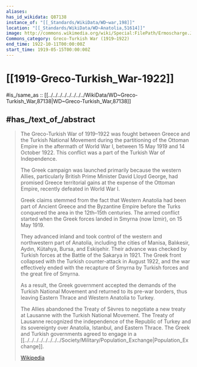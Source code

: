 ```yaml
---
aliases:
has_id_wikidata: Q87138
instance_of: "[[_Standards/WikiData/WD~war,198]]"
location: "[[_Standards/WikiData/WD~Anatolia,51614]]"
image: http://commons.wikimedia.org/wiki/Special:FilePath/Ermoscharge.JPG
Commons_category: Greco-Turkish War (1919–1922)
end_time: 1922-10-11T00:00:00Z
start_time: 1919-05-15T00:00:00Z
---
```


# [[1919-Greco-Turkish_War-1922]] 

#is_/same_as :: [[../../../../../../../../WikiData/WD~Greco-Turkish_War,87138|WD~Greco-Turkish_War,87138]] 

## #has_/text_of_/abstract 

> The Greco-Turkish War of 1919–1922 was fought between Greece 
> and the Turkish National Movement during the partitioning of the Ottoman Empire 
> in the aftermath of World War I, between 15 May 1919 and 14 October 1922. 
> This conflict was a part of the Turkish War of Independence.
>
> The Greek campaign was launched primarily because the western Allies, 
> particularly British Prime Minister David Lloyd George, 
> had promised Greece territorial gains at the expense of the Ottoman Empire, 
> recently defeated in World War I. 
> 
> Greek claims stemmed from the fact that Western Anatolia had been part of Ancient Greece 
> and the Byzantine Empire before the Turks conquered the area in the 12th–15th centuries. 
> The armed conflict started when the Greek forces landed in Smyrna (now İzmir), on 15 May 1919. 
> 
> They advanced inland and took control of the western and northwestern part of Anatolia, 
> including the cities of Manisa, Balıkesir, Aydın, Kütahya, Bursa, and Eskişehir. 
> Their advance was checked by Turkish forces at the Battle of the Sakarya in 1921. 
> The Greek front collapsed with the Turkish counter-attack in August 1922, 
> and the war effectively ended with the recapture of Smyrna by Turkish forces 
> and the great fire of Smyrna.
>
> As a result, the Greek government accepted the demands of the Turkish National Movement 
> and returned to its pre-war borders, thus leaving Eastern Thrace and Western Anatolia to Turkey. 
> 
> The Allies abandoned the Treaty of Sèvres 
> to negotiate a new treaty at Lausanne with the Turkish National Movement. 
> The Treaty of Lausanne recognized the independence of the Republic of Turkey 
> and its sovereignty over Anatolia, Istanbul, and Eastern Thrace. 
> The Greek and Turkish governments agreed to engage in a [[../../../../../../../../Society/Military/Population_Exchange|Population_Exchange]].
>
> [Wikipedia](https://en.wikipedia.org/wiki/Greco-Turkish%20War%20(1919%E2%80%931922)) 

